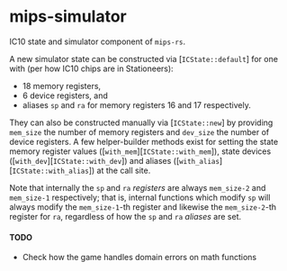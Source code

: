 # mips-simulator

IC10 state and simulator component of `mips-rs`.

A new simulator state can be constructed via [`ICState::default`] for one with
(per how IC10 chips are in Stationeers):

* 18 memory registers,
* 6 device registers, and
* aliases `sp` and `ra` for memory registers 16 and 17 respectively.

They can also be constructed manually via [`ICState::new`] by providing `mem_size` the number
of memory registers and `dev_size` the number of device registers.
A few helper-builder methods exist for setting the state memory register values
([`with_mem`][`ICState::with_mem`]), state devices ([`with_dev`][`ICState::with_dev`]) and
aliases ([`with_alias`][`ICState::with_alias`]) at the call site.

Note that internally the `sp` and `ra` *registers* are always `mem_size-2` and `mem_size-1`
respectively; that is, internal functions which modify `sp` will always modify the
`mem_size-1`-th register and likewise the `mem_size-2`-th register for `ra`,
regardless of how the `sp` and `ra` *aliases* are set.

#### TODO
- Check how the game handles domain errors on math functions
